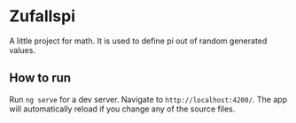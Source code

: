 # Zufallspi

A little project for math.
It is used to define pi out of random generated values.

## How to run

Run `ng serve` for a dev server. Navigate to `http://localhost:4200/`. The app will automatically reload if you change any of the source files.
